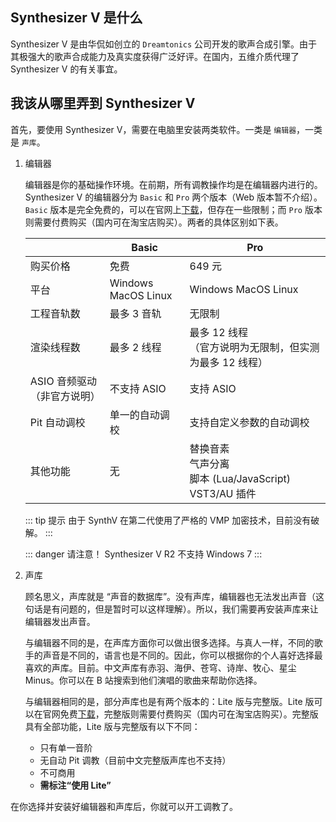
## Synthesizer V 是什么

Synthesizer V 是由华侃如创立的 `Dreamtonics` 公司开发的歌声合成引擎。由于其极强大的歌声合成能力及真实度获得广泛好评。在国内，五维介质代理了 Synthesizer V 的有关事宜。

## 我该从哪里弄到 Synthesizer V

首先，要使用 Synthesizer V，需要在电脑里安装两类软件。一类是 ` 编辑器 `，一类是 ` 声库 `。

1. 编辑器

   编辑器是你的基础操作环境。在前期，所有调教操作均是在编辑器内进行的。Synthesizer V 的编辑器分为 `Basic` 和 `Pro` 两个版本（Web 版本暂不介绍）。`Basic` 版本是完全免费的，可以在官网上[下载](https://synthesizerv.com)，但存在一些限制；而 `Pro` 版本则需要付费购买（国内可在淘宝店购买）。两者的具体区别如下表。

   |  | Basic | Pro |
   | ---- | ---- | ---- |
   | 购买价格 | 免费 | 649 元 |
   | 平台 | Windows MacOS Linux | Windows MacOS Linux |
   | 工程音轨数 | 最多 3 音轨 | 无限制 |
   | 渲染线程数 | 最多 2 线程 | 最多 12 线程 <br/>（官方说明为无限制，但实测为最多 12 线程） |
   | ASIO 音频驱动（非官方说明） | 不支持 ASIO | 支持 ASIO |
   | Pit 自动调校 | 单一的自动调校 | 支持自定义参数的自动调校 |
   | 其他功能 | 无 | 替换音素  <br/> 气声分离 <br/> 脚本 (Lua/JavaScript)<br/>VST3/AU 插件 |

   ::: tip 提示
   由于 SynthV 在第二代使用了严格的 VMP 加密技术，目前没有破解。
   :::

   ::: danger 请注意！
   Synthesizer V R2 不支持 Windows 7
   :::

2. 声库

   顾名思义，声库就是 “声音的数据库”。没有声库，编辑器也无法发出声音（这句话是有问题的，但是暂时可以这样理解）。所以，我们需要再安装声库来让编辑器发出声音。

   与编辑器不同的是，在声库方面你可以做出很多选择。与真人一样，不同的歌手的声音是不同的，语言也是不同的。因此，你可以根据你的个人喜好选择最喜欢的声库。目前。中文声库有赤羽、海伊、苍穹、诗岸、牧心、星尘 Minus。你可以在 B 站搜索到他们演唱的歌曲来帮助你选择。

   与编辑器相同的是，部分声库也是有两个版本的：Lite 版与完整版。Lite 版可以在官网免费[下载](https://synthesizerv.com)，完整版则需要付费购买（国内可在淘宝店购买）。完整版具有全部功能，Lite 版与完整版有以下不同：
   * 只有单一音阶
   * 无自动 Pit 调教（目前中文完整版声库也不支持）
   * 不可商用
   * **需标注“使用 Lite”**

在你选择并安装好编辑器和声库后，你就可以开工调教了。

<Vssue :title="$title" />
